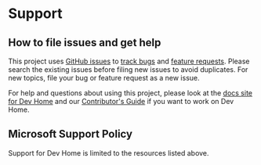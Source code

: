 # Support

## How to file issues and get help  

This project uses [GitHub issues][gh-issue] to [track bugs][gh-bug] and [feature requests][gh-feature]. Please search the existing issues before filing new issues to avoid duplicates. For new topics, file your bug or feature request as a new issue.

For help and questions about using this project, please look at the [docs site for Dev Home][docs] and our [Contributor's Guide][contributor] if you want to work on Dev Home.

## Microsoft Support Policy  

Support for Dev Home is limited to the resources listed above.

[gh-issue]: https://github.com/microsoft/devhome/issues/new/choose
[gh-bug]: https://github.com/microsoft/devhome/issues/new?assignees=&labels=Issue-Bug&projects=&template=Bug_Report.yml
[gh-feature]: https://github.com/microsoft/devhome/issues/new?assignees=&labels=Issue-Bug&projects=&template=Feature_Request.yml
[docs]: https://docs.microsoft.com/windows/devhome
[contributor]: https://github.com/microsoft/devhome/blob/main/CONTRIBUTING.md
